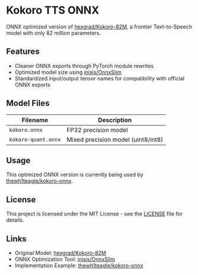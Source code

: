 # Kokoro TTS ONNX

ONNX optimized version of [hexgrad/Kokoro-82M](https://huggingface.co/hexgrad/Kokoro-82M), a frontier Text-to-Speech model with only 82 million parameters.

## Features

- Cleaner ONNX exports through PyTorch module rewrites
- Optimized model size using [inisis/OnnxSlim](https://github.com/inisis/OnnxSlim)
- Standardized input/output tensor names for compatibility with official ONNX exports

## Model Files

| Filename            | Description                        |
| ------------------- | ---------------------------------- |
| `kokoro.onnx`       | FP32 precision model               |
| `kokoro-quant.onnx` | Mixed precision model (uint8/int8) |

## Usage

This optimized ONNX version is currently being used by [thewh1teagle/kokoro-onnx](https://github.com/thewh1teagle/kokoro-onnx).

## License

This project is licensed under the MIT License - see the [LICENSE](LICENSE) file for details.

## Links

- Original Model: [hexgrad/Kokoro-82M](https://huggingface.co/hexgrad/Kokoro-82M)
- ONNX Optimization Tool: [inisis/OnnxSlim](https://github.com/inisis/OnnxSlim)
- Implementation Example: [thewh1teagle/kokoro-onnx](https://github.com/thewh1teagle/kokoro-onnx)
